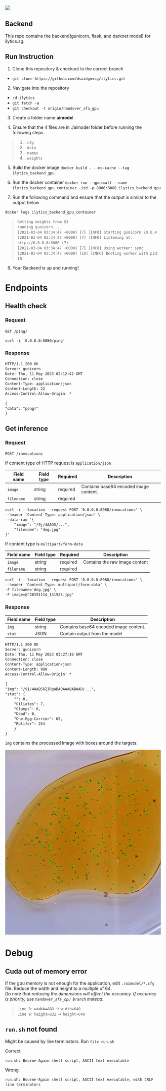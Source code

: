 <img src="logo.png" width="200">

## Backend

This repo contains the backend(gunicorn, flask, and darknet model) for ilytics.sg.


## Run Instruction


1. Clone this repository & checkout to the correct branch

 - `git clone https://github.com/dsaidgovsg/ilytics.git`

2. Navigate into the repository

 - `cd ilytics`
 - `git fetch -a`
 - `git checkout -t origin/handover_sfa_gpu`

3. Create a folder name **aimodel**

4. Ensure that the 4 files are in ./aimodel folder before running the following steps.

> 1. `.cfg`
> 2. `.data` 
> 3. `.names`
> 4. `.weights`

5. Build the docker image
 `docker build . --no-cache --tag ilytics_backend_gpu`

6. Run the docker container
 `docker run --gpus=all --name ilytics_backend_gpu_container -itd -p 8080:8080 ilytics_backend_gpu`

7. Run the following command and ensure that the output is similar to the output below
```
docker logs ilytics_backend_gpu_container
```
> `Getting weights from S3`  
> `running gunicorn...`  
> `[2021-03-04 03:34:47 +0000] [7] [INFO] Starting gunicorn 20.0.4`  
> `[2021-03-04 03:34:47 +0000] [7] [INFO] Listening at: http://0.0.0.0:8080 (7)`  
> `[2021-03-04 03:34:47 +0000] [7] [INFO] Using worker: sync`  
> `[2021-03-04 03:34:47 +0000] [10] [INFO] Booting worker with pid: 10`  

8. Your Backend is up and running!

# Endpoints

## Health check

### Request

`GET /ping/`

    curl -i '0.0.0.0:8080/ping'

### Response
    HTTP/1.1 200 OK
    Server: gunicorn
    Date: Thu, 11 May 2023 02:12:42 GMT
    Connection: close
    Content-Type: application/json
    Content-Length: 22
    Access-Control-Allow-Origin: *

    {
    "data": "pong!"
    }

## Get inference

### Request

`POST /invocations`

If content type of HTTP request is `application/json`

| Field name | Field type | Required | Description                            |
| ---------- | ---------- | -------- | -------------------------------------- |
| `image`    | string     | required | Contains base64 encoded image content. |
| `filename` | string     | required |                                        |

    curl -i --location --request POST '0.0.0.0:8080/invocations' \
    --header 'Content-Type: application/json' \
    --data-raw '{
        "image": "/9j/4AAQS/...",
        "filename": "dog.jpg"
    }'

If content type is `multipart/form-data`

| Field name | Field type | Required | Description                    |
| ---------- | ---------- | -------- | ------------------------------ |
| `image`    | string     | required | Contains the raw image content |
| `filename` | string     | required |


    curl -i --location --request POST '0.0.0.0:8080/invocations' \
    --header 'Content-Type: multipart/form-data' \
    -F filename='dog.jpg' \
    -F image=@"20191114_141523.jpg"

### Response

| Field name | Field type | Description                            |
| ---------- | ---------- | -------------------------------------- |
| `img`      | string     | Contains base64 encoded image content. |
| `stat`     | JSON       | Contain output from the model          |


    HTTP/1.1 200 OK
    Server: gunicorn
    Date: Thu, 11 May 2023 03:27:16 GMT
    Connection: close
    Content-Type: application/json
    Content-Length: 988
    Access-Control-Allow-Origin: *

    {
    "img": "/9j/4AAQSkZJRgABAQAAAQABAAD/...", 
    "stat": {
        "": 0, 
        "Ciliates": 7, 
        "Clumps": 6, 
        "Dead": 0, 
        "One-Egg-Carrier": 62, 
        "Rotifer": 254
        }
    }

`img` contains the processed image with boxes around the targets.

![output image](./data/example_output_img.png)

# Debug

## Cuda out of memory error
If the gpu memory is not enough for the application, edit `./aimodel/*.cfg` file. Reduce the width and height to a multiple of 64.  
*Do note that reducing the dimensions will affect the accuracy. If accuracy is priority, use `handover_sfa_cpu branch` instead.*
> `Line 8:` ~~`width=832`~~ -> `width=640`  
> `Line 9:` ~~`height=832`~~ -> `height=640` 

## `run.sh` not found
Might be caused by line terminators. Run `file run.sh`.

Correct

    run.sh: Bourne-Again shell script, ASCII text executable

Wrong

    run.sh: Bourne-Again shell script, ASCII text executable, with CRLF line terminators
